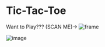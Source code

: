 ﻿# Tic-Tac-Toe
 Want to Play??? (SCAN ME)-> ![frame](https://github.com/user-attachments/assets/e53ce33b-6ba2-45a8-b992-9825961c0f6f)

![image](https://github.com/user-attachments/assets/0ac2363d-4c84-46f9-a66c-fd22efbdb977)

